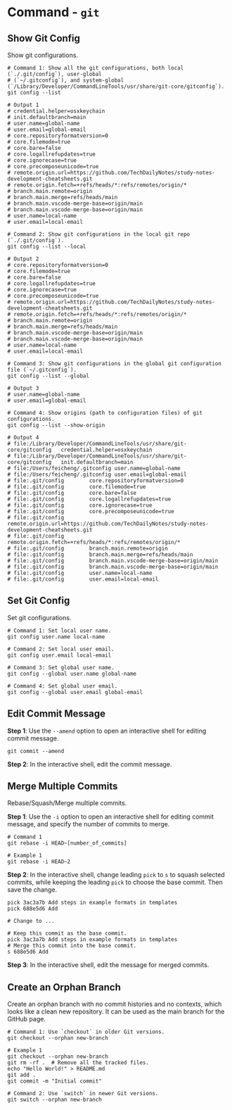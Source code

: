 # Command - `git`

## Show Git Config

Show git configurations.

```shell
# Command 1: Show all the git configurations, both local (`./.git/config`), user-global
# (`~/.gitconfig`), and system-global (`/Library/Developer/CommandLineTools/usr/share/git-core/gitconfig`).
git config --list

# Output 1
# credential.helper=osxkeychain
# init.defaultbranch=main
# user.name=global-name
# user.email=global-email
# core.repositoryformatversion=0
# core.filemode=true
# core.bare=false
# core.logallrefupdates=true
# core.ignorecase=true
# core.precomposeunicode=true
# remote.origin.url=https://github.com/TechDailyNotes/study-notes-development-cheatsheets.git
# remote.origin.fetch=+refs/heads/*:refs/remotes/origin/*
# branch.main.remote=origin
# branch.main.merge=refs/heads/main
# branch.main.vscode-merge-base=origin/main
# branch.main.vscode-merge-base=origin/main
# user.name=local-name
# user.email=local-email

# Command 2: Show git configurations in the local git repo (`./.git/config`).
git config --list --local

# Output 2
# core.repositoryformatversion=0
# core.filemode=true
# core.bare=false
# core.logallrefupdates=true
# core.ignorecase=true
# core.precomposeunicode=true
# remote.origin.url=https://github.com/TechDailyNotes/study-notes-development-cheatsheets.git
# remote.origin.fetch=+refs/heads/*:refs/remotes/origin/*
# branch.main.remote=origin
# branch.main.merge=refs/heads/main
# branch.main.vscode-merge-base=origin/main
# branch.main.vscode-merge-base=origin/main
# user.name=local-name
# user.email=local-email

# Command 3: Show git configurations in the global git configuration file (`~/.gitconfig`).
git config --list --global

# Output 3
# user.name=global-name
# user.email=global-email

# Command 4: Show origins (path to configuration files) of git configurations.
git config --list --show-origin

# Output 4
# file:/Library/Developer/CommandLineTools/usr/share/git-core/gitconfig   credential.helper=osxkeychain
# file:/Library/Developer/CommandLineTools/usr/share/git-core/gitconfig   init.defaultbranch=main
# file:/Users/feicheng/.gitconfig user.name=global-name
# file:/Users/feicheng/.gitconfig user.email=global-email
# file:.git/config        core.repositoryformatversion=0
# file:.git/config        core.filemode=true
# file:.git/config        core.bare=false
# file:.git/config        core.logallrefupdates=true
# file:.git/config        core.ignorecase=true
# file:.git/config        core.precomposeunicode=true
# file:.git/config        remote.origin.url=https://github.com/TechDailyNotes/study-notes-development-cheatsheets.git
# file:.git/config        remote.origin.fetch=+refs/heads/*:refs/remotes/origin/*
# file:.git/config        branch.main.remote=origin
# file:.git/config        branch.main.merge=refs/heads/main
# file:.git/config        branch.main.vscode-merge-base=origin/main
# file:.git/config        branch.main.vscode-merge-base=origin/main
# file:.git/config        user.name=local-name
# file:.git/config        user.email=local-email
```

## Set Git Config

Set git configurations.

```shell
# Command 1: Set local user name.
git config user.name local-name

# Command 2: Set local user email.
git config user.email local-email

# Command 3: Set global user name.
git config --global user.name global-name

# Command 4: Set global user email.
git config --global user.email global-email
```

## Edit Commit Message

**Step 1**: Use the `--amend` option to open an interactive shell for editing
commit message.

```shell
git commit --amend
```

**Step 2**: In the interactive shell, edit the commit message.

## Merge Multiple Commits

Rebase/Squash/Merge multiple commits.

**Step 1**: Use the `-i` option to open an interactive shell for editing commit
message, and specify the number of commits to merge.

```shell
# Command 1
git rebase -i HEAD~[number_of_commits]

# Example 1
git rebase -i HEAD~2
```

**Step 2**: In the interactive shell, change leading `pick` to `s` to squash
selected commits, while keeping the leading `pick` to choose the base commit.
Then save the change.

```text
pick 3ac3a7b Add steps in example formats in templates
pick 688e5d6 Add

# Change to ...

# Keep this commit as the base commit.
pick 3ac3a7b Add steps in example formats in templates
# Merge this commit into the base commit.
s 688e5d6 Add
```

**Step 3**: In the interactive shell, edit the message for merged commits.

## Create an Orphan Branch

Create an orphan branch with no commit histories and no contexts, which looks
like a clean new repository. It can be used as the main branch for the GitHub page.

```shell
# Command 1: Use `checkout` in older Git versions.
git checkout --orphan new-branch

# Example 1
git checkout --orphan new-branch
git rm -rf .  # Remove all the tracked files.
echo "Hello World!" > README.md
git add .
git commit -m "Initial commit"

# Command 2: Use `switch` in newer Git versions.
git switch --orphan new-branch
```
